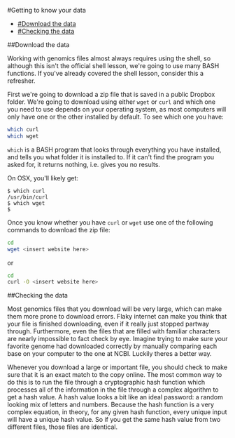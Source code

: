 #Getting to know your data

- [#Download the data](Download-the-data)
- [#Checking the data](Checking-the-data)

##Download the data

Working with genomics files almost always requires using the shell, so although this isn't the official shell lesson, we're going to use many BASH functions. If you've already covered the shell lesson, consider this a refresher.

First we're going to download a zip file that is saved in a public Dropbox folder. We're going to download using either `wget` or `curl` and which one you need to use depends on your operating system, as most computers will only have one or the other installed by default. To see which one you have:

```bash
which curl
which wget
```

`which` is a BASH program that looks through everything you have installed, and tells you what folder it is installed to. If it can't find the program you asked for, it returns nothing, i.e. gives you no results.

On OSX, you'll likely get:

```
$ which curl
/usr/bin/curl
$ which wget
$ 
```
Once you know whether you have `curl` or `wget` use one of the following commands to download the zip file:

```bash
cd
wget <insert website here>
```
or

```bash
cd
curl -O <insert website here>
```

##Checking the data

Most genomics files that you download will be very large, which can make them more prone to download errors. Flaky internet can make you think that your file is finished downloading, even if it really just stopped partway through. 
Furthermore, even the files that are filled with familiar characters are nearly impossible to fact check by eye. Imagine trying to make sure your favorite genome had downloaded correctly by manually comparing each base on your computer to the one at NCBI. Luckily theres a better way.

Whenever you download a large or important file, you should check to make sure that it is an exact match to the copy online. The most common way to do this is to run the file through a cryptographic hash function which processes all of the information in the file through a complex algorithm to get a hash value. A hash value looks a bit like an ideal password: a random looking mix of letters and numbers. Because the hash function is a very complex equation, in theory, for any given hash function, every unique input will have a unique hash value. So if you get the same hash value from two different files, those files are identical.
